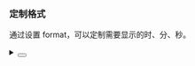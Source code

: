 ### 定制格式

通过设置 <yc-tag>format</yc-tag>，可以定制需要显示的时、分、秒。

<div class="cell-demo vp-raw">
  <yc-time-picker
    format="HH:mm"
    :defaultValue="defaultValue"
    style="width: 130px;" />
</div>

<script setup>
import { ref } from 'vue';
const defaultValue = ref('09:24');
</script>

<details>
<summary>
 <button class="code-btn"  >
    <icon-code />
 </button>
</summary>

```vue
<template>
  <yc-time-picker
    format="HH:mm"
    :defaultValue="defaultValue"
    style="width: 130px;" />
</template>

<script setup>
import { ref } from 'vue';
const defaultValue = ref('09:24');
</script>
```

</details>
